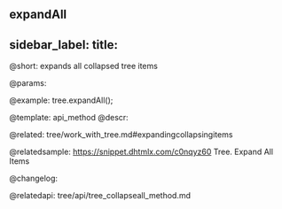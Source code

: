 expandAll
---
sidebar_label: 
title: 
---          

@short: expands all collapsed tree items


@params:


@example:
tree.expandAll();


@template: api_method
@descr:

@related: tree/work_with_tree.md#expandingcollapsingitems

@relatedsample: https://snippet.dhtmlx.com/c0nqyz60	Tree. Expand All Items

@changelog:

@relatedapi:
tree/api/tree_collapseall_method.md


